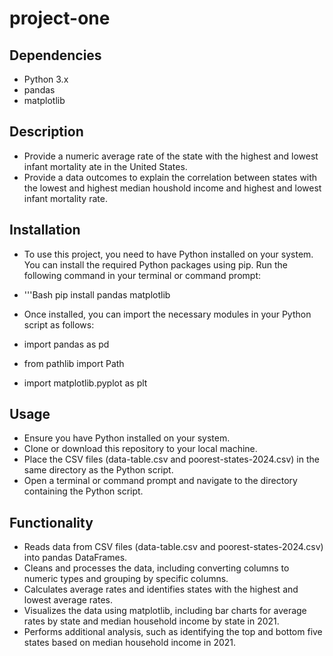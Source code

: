 # project-one

## Dependencies

- Python 3.x
- pandas
- matplotlib

## Description

- Provide a numeric average rate of the state with the highest and lowest infant mortality ate in the United States.
- Provide a data outcomes to explain the correlation between states with the lowest and highest median houshold income and highest and lowest infant mortality rate.

## Installation

- To use this project, you need to have Python installed on your system. You can install the required Python packages using pip. Run the following command in your terminal or command prompt:  
- '''Bash
  pip install pandas matplotlib

- Once installed, you can import the necessary modules in your Python script as follows:
- import pandas as pd
- from pathlib import Path
- import matplotlib.pyplot as plt

## Usage

- Ensure you have Python installed on your system.
- Clone or download this repository to your local machine.
- Place the CSV files (data-table.csv and poorest-states-2024.csv) in the same directory as the Python script.
- Open a terminal or command prompt and navigate to the directory containing the Python script.

## Functionality

- Reads data from CSV files (data-table.csv and poorest-states-2024.csv) into pandas DataFrames.
- Cleans and processes the data, including converting columns to numeric types and grouping by specific columns.
- Calculates average rates and identifies states with the highest and lowest average rates.
- Visualizes the data using matplotlib, including bar charts for average rates by state and median household income by state in 2021.
- Performs additional analysis, such as identifying the top and bottom five states based on median household income in 2021.
